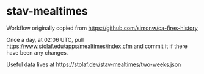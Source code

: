 # stav-mealtimes

Workflow originally copied from <https://github.com/simonw/ca-fires-history>

Once a day, at 02:06 UTC, pull <https://www.stolaf.edu/apps/mealtimes/index.cfm> and commit it if there have been any changes.

Useful data lives at <https://stolaf.dev/stav-mealtimes/two-weeks.json>
